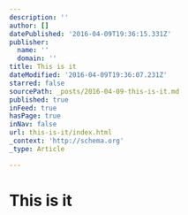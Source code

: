 ```yaml
---
description: ''
author: []
datePublished: '2016-04-09T19:36:15.331Z'
publisher:
  name: ''
  domain: ''
title: This is it
dateModified: '2016-04-09T19:36:07.231Z'
starred: false
sourcePath: _posts/2016-04-09-this-is-it.md
published: true
inFeed: true
hasPage: true
inNav: false
url: this-is-it/index.html
_context: 'http://schema.org'
_type: Article

---
```

# This is it

<article style=""></article>